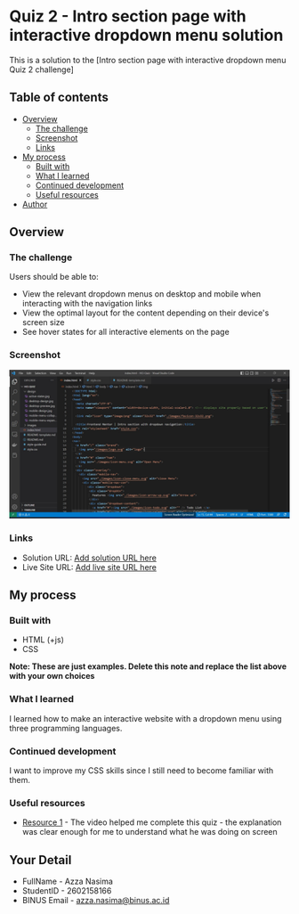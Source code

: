 # Quiz 2 - Intro section page with interactive dropdown menu solution

This is a solution to the [Intro section page with interactive dropdown menu Quiz 2 challenge]

## Table of contents

- [Overview](#overview)
  - [The challenge](#the-challenge)
  - [Screenshot](#screenshot)
  - [Links](#links)
- [My process](#my-process)
  - [Built with](#built-with)
  - [What I learned](#what-i-learned)
  - [Continued development](#continued-development)
  - [Useful resources](#useful-resources)
- [Author](#author)


## Overview

### The challenge

Users should be able to:

- View the relevant dropdown menus on desktop and mobile when interacting with the navigation links
- View the optimal layout for the content depending on their device's screen size
- See hover states for all interactive elements on the page

### Screenshot
![Screenshot of my solution](./images/screenshot.jpg)

### Links

- Solution URL: [Add solution URL here](https://your-solution-url.com)
- Live Site URL: [Add live site URL here](https://your-live-site-url.com)

## My process

### Built with

- HTML (+js)
- CSS

**Note: These are just examples. Delete this note and replace the list above with your own choices**

### What I learned

I learned how to make an interactive website with a dropdown menu using three programming languages.

### Continued development

I want to improve my CSS skills since I still need to become familiar with them. 

### Useful resources

- [Resource 1](https://youtu.be/KQfTynDkEng) - The video helped me complete this quiz - the explanation was clear enough for me to understand what he was doing on screen

## Your Detail 

- FullName - Azza Nasima
- StudentID - 2602158166
- BINUS Email - azza.nasima@binus.ac.id
